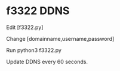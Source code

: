 # f3322 DDNS

Edit [f3322.py] 

Change [domainname,username,password]

Run python3 f3322.py

Update DDNS every 60 seconds.
